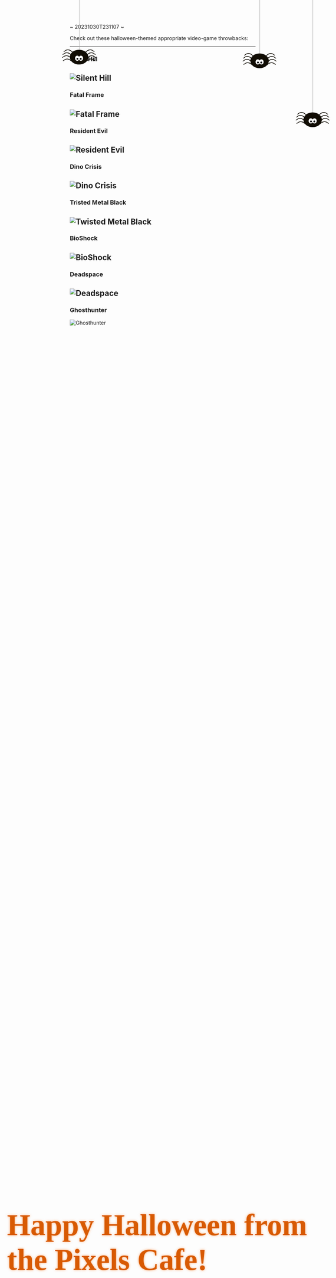 <style>
[class*="spider"] {
  position: absolute;
  height: 40px;
  width: 50px;
  z-index:1000;
  -moz-border-radius: 50%;
  -webkit-border-radius: 50%;
  border-radius: 50%;
  margin: 40px 0 0 0;
  background: #110D04;
}
[class*="spider"] *, [class*="spider"]:before, [class*="spider"]:after, [class*="spider"] :after, [class*="spider"] :before {
  position: absolute;
  content: "";
}
[class*="spider"]:before {
  width: 1px;
  background: #AAAAAA;
  left: 50%;
  top: -320px;
  height: 320px;
}
[class*="spider"] .eye {
  top: 16px;
  height: 14px;
  width: 12px;
  background: #FFFFFF;
  -moz-border-radius: 50%;
  -webkit-border-radius: 50%;
  border-radius: 50%;
}
[class*="spider"] .eye:after {
  top: 6px;
  height: 5px;
  width: 5px;
  -moz-border-radius: 50%;
  -webkit-border-radius: 50%;
  border-radius: 50%;
  background: black;
}
[class*="spider"] .eye.left {
  left: 14px;
}
[class*="spider"] .eye.left:after {
  right: 3px;
}
[class*="spider"] .eye.right {
  right: 14px;
}
[class*="spider"] .eye.right:after {
  left: 3px;
}
[class*="spider"] .leg {
  top: 6px;
  height: 12px;
  width: 14px;
  border-top: 2px solid #110D04;
  border-left: 1px solid transparent;
  border-right: 1px solid transparent;
  border-bottom: 1px solid transparent;
  z-index: -1;
}
[class*="spider"] .leg.left {
  left: -8px;
  -moz-transform-origin: top right;
  -ms-transform-origin: top right;
  -webkit-transform-origin: top right;
  transform-origin: top right;
  -moz-transform: rotate(36deg) skewX(-20deg);
  -ms-transform: rotate(36deg) skewX(-20deg);
  -webkit-transform: rotate(36deg) skewX(-20deg);
  transform: rotate(36deg) skewX(-20deg);
  border-left: 2px solid #110D04;
  -moz-border-radius: 60% 0 0 0;
  -webkit-border-radius: 60%;
  border-radius: 60% 0 0 0;
  -moz-animation: legs-wriggle-left 1s 0s infinite;
  -webkit-animation: legs-wriggle-left 1s 0s infinite;
  animation: legs-wriggle-left 1s 0s infinite;
}
[class*="spider"] .leg.right {
  right: -8px;
  -moz-transform-origin: top left;
  -ms-transform-origin: top left;
  -webkit-transform-origin: top left;
  transform-origin: top left;
  -moz-transform: rotate(-36deg) skewX(20deg);
  -ms-transform: rotate(-36deg) skewX(20deg);
  -webkit-transform: rotate(-36deg) skewX(20deg);
  transform: rotate(-36deg) skewX(20deg);
  border-right: 2px solid #110D04;
  -moz-border-radius: 0 60% 0 0;
  -webkit-border-radius: 0;
  border-radius: 0 60% 0 0;
  -moz-animation: legs-wriggle-right 1s 0.2s infinite;
  -webkit-animation: legs-wriggle-right 1s 0.2s infinite;
  animation: legs-wriggle-right 1s 0.2s infinite;
}
[class*="spider"] .leg:nth-of-type(2) {
  top: 14px;
  left: -11px;
  -moz-animation: legs-wriggle-left 1s 0.8s infinite;
  -webkit-animation: legs-wriggle-left 1s 0.8s infinite;
  animation: legs-wriggle-left 1s 0.8s infinite;
}
[class*="spider"] .leg:nth-of-type(3) {
  top: 22px;
  left: -12px;
  -moz-animation: legs-wriggle-left 1s 0.2s infinite;
  -webkit-animation: legs-wriggle-left 1s 0.2s infinite;
  animation: legs-wriggle-left 1s 0.2s infinite;
}
[class*="spider"] .leg:nth-of-type(4) {
  top: 31px;
  left: -10px;
}
[class*="spider"] .leg:nth-of-type(6) {
  top: 14px;
  right: -11px;
}
[class*="spider"] .leg:nth-of-type(7) {
  top: 22px;
  right: -12px;
}
[class*="spider"] .leg:nth-of-type(8) {
  top: 31px;
  right: -10px;
  -moz-animation: legs-wriggle-right 1s 0.3s infinite;
  -webkit-animation: legs-wriggle-right 1s 0.3s infinite;
  animation: legs-wriggle-right 1s 0.3s infinite;
}

.spider_4 {
  right: 20%;
  margin-top: 50px;
}

.spider_5 {
  right: 5%;
  margin-top: 210px;
}

h1 {
  position: absolute;
  left: 6%;
  bottom: 12%;
  font-family: 'Eater', cursive;
  font-size: 8.5vw;
  color: #111111;
  -moz-animation: flicker 4s 0s infinite;
  -webkit-animation: flicker 4s 0s infinite;
  animation: flicker 4s 0s infinite;
}

@-moz-keyframes flicker {
  0%, 6%, 12% {
    text-shadow: none;
    color: #111111;
  }
  3%, 9% {
    text-shadow: 0 0 8px rgba(250, 103, 1, 0.6);
    color: #fa6701;
  }
  60% {
    text-shadow: 0 0 8px rgba(250, 103, 1, 0.6), 0 0 16px rgba(250, 103, 1, 0.4), 0 0 20px rgba(255, 0, 84, 0.2), 0 0 22px rgba(255, 0, 84, 0.1);
    color: #fa6701;
  }
  100% {
    text-shadow: 0 0 8px rgba(250, 103, 1, 0.6), 0 0 16px rgba(250, 103, 1, 0.4), 0 0 20px rgba(255, 0, 84, 0.2), 0 0 22px rgba(255, 0, 84, 0.1);
    color: #fa6701;
  }
}
@-webkit-keyframes flicker {
  0%, 6%, 12% {
    text-shadow: none;
    color: #111111;
  }
  3%, 9% {
    text-shadow: 0 0 8px rgba(250, 103, 1, 0.6);
    color: #fa6701;
  }
  60% {
    text-shadow: 0 0 8px rgba(250, 103, 1, 0.6), 0 0 16px rgba(250, 103, 1, 0.4), 0 0 20px rgba(255, 0, 84, 0.2), 0 0 22px rgba(255, 0, 84, 0.1);
    color: #fa6701;
  }
  100% {
    text-shadow: 0 0 8px rgba(250, 103, 1, 0.6), 0 0 16px rgba(250, 103, 1, 0.4), 0 0 20px rgba(255, 0, 84, 0.2), 0 0 22px rgba(255, 0, 84, 0.1);
    color: #fa6701;
  }
}
@keyframes flicker {
  0%, 6%, 12% {
    text-shadow: none;
    color: #111111;
  }
  3%, 9% {
    text-shadow: 0 0 8px rgba(250, 103, 1, 0.6);
    color: #fa6701;
  }
  60% {
    text-shadow: 0 0 8px rgba(250, 103, 1, 0.6), 0 0 16px rgba(250, 103, 1, 0.4), 0 0 20px rgba(255, 0, 84, 0.2), 0 0 22px rgba(255, 0, 84, 0.1);
    color: #fa6701;
  }
  100% {
    text-shadow: 0 0 8px rgba(250, 103, 1, 0.6), 0 0 16px rgba(250, 103, 1, 0.4), 0 0 20px rgba(255, 0, 84, 0.2), 0 0 22px rgba(255, 0, 84, 0.1);
    color: #fa6701;
  }
}
</style>

# Happy Halloween from the Pixels Cafe! 👻 🎃

~ 20231030T231107 ~

<div class='spider_0'>
  <div class='eye left'></div>
  <div class='eye right'></div>
  <span class='leg left'></span>
  <span class='leg left'></span>
  <span class='leg left'></span>
  <span class='leg left'></span>
  <span class='leg right'></span>
  <span class='leg right'></span>
  <span class='leg right'></span>
  <span class='leg right'></span>
</div>
<div class='spider_4'>
  <div class='eye left'></div>
  <div class='eye right'></div>
  <span class='leg left'></span>
  <span class='leg left'></span>
  <span class='leg left'></span>
  <span class='leg left'></span>
  <span class='leg right'></span>
  <span class='leg right'></span>
  <span class='leg right'></span>
  <span class='leg right'></span>
</div>
<div class='spider_5'>
  <div class='eye left'></div>
  <div class='eye right'></div>
  <span class='leg left'></span>
  <span class='leg left'></span>
  <span class='leg left'></span>
  <span class='leg left'></span>
  <span class='leg right'></span>
  <span class='leg right'></span>
  <span class='leg right'></span>
  <span class='leg right'></span>
</div>

Check out these halloween-themed appropriate video-game throwbacks:

---

### __Silent Hill__
## ![Silent Hill](https://wallpapercave.com/wp/ekoHPBT.jpg)

### __Fatal Frame__
## ![Fatal Frame](https://nintendoeverything.com/wp-content/uploads/fatal-frame.jpg)

### Resident Evil
## ![Resident Evil](<https://vignette.wikia.nocookie.net/residentevil/images/d/df/Stuffed_deer_room_2002_(1).jpg/revision/latest?cb=20150530010512>)

### Dino Crisis
## ![Dino Crisis](<https://r.mprd.se/media/images/51986-Dino_Crisis_(E)-1492553873.png>)

### Tristed Metal Black
## ![Twisted Metal Black](https://www.movienewsnet.com/wp-content/uploads/2021/02/Twisted-Metal-1024x576.jpg)

### BioShock
## ![BioShock](https://www.gamespot.com/a/uploads/screen_kubrick/123/1239113/2606973-bioshock.jpg)

### Deadspace
## ![Deadspace](https://thekoalition.com/images/2013/01/Dead-Space-3-PS3-4.jpg)

### Ghosthunter
![Ghosthunter](https://i.ytimg.com/vi/pWC7lluBTI0/maxresdefault.jpg)

